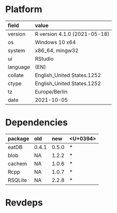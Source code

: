 # Platform

|field    |value                        |
|:--------|:----------------------------|
|version  |R version 4.1.0 (2021-05-18) |
|os       |Windows 10 x64               |
|system   |x86_64, mingw32              |
|ui       |RStudio                      |
|language |(EN)                         |
|collate  |English_United States.1252   |
|ctype    |English_United States.1252   |
|tz       |Europe/Berlin                |
|date     |2021-10-05                   |

# Dependencies

|package |old   |new   |<U+0394>  |
|:-------|:-----|:-----|:--|
|eatDB   |0.4.1 |0.5.0 |*  |
|blob    |NA    |1.2.2 |*  |
|cachem  |NA    |1.0.6 |*  |
|Rcpp    |NA    |1.0.7 |*  |
|RSQLite |NA    |2.2.8 |*  |

# Revdeps

